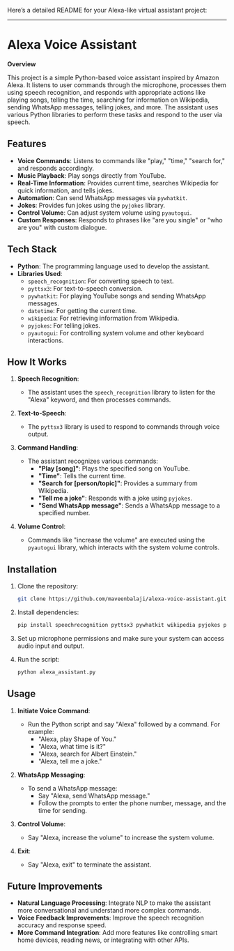 Here’s a detailed README for your Alexa-like virtual assistant project:

---

# Alexa Voice Assistant

**Overview**

This project is a simple Python-based voice assistant inspired by Amazon Alexa. It listens to user commands through the microphone, processes them using speech recognition, and responds with appropriate actions like playing songs, telling the time, searching for information on Wikipedia, sending WhatsApp messages, telling jokes, and more. The assistant uses various Python libraries to perform these tasks and respond to the user via speech.

## Features

- **Voice Commands**: Listens to commands like "play," "time," "search for," and responds accordingly.
- **Music Playback**: Play songs directly from YouTube.
- **Real-Time Information**: Provides current time, searches Wikipedia for quick information, and tells jokes.
- **Automation**: Can send WhatsApp messages via `pywhatkit`.
- **Jokes**: Provides fun jokes using the `pyjokes` library.
- **Control Volume**: Can adjust system volume using `pyautogui`.
- **Custom Responses**: Responds to phrases like "are you single" or "who are you" with custom dialogue.

## Tech Stack

- **Python**: The programming language used to develop the assistant.
- **Libraries Used**:
  - `speech_recognition`: For converting speech to text.
  - `pyttsx3`: For text-to-speech conversion.
  - `pywhatkit`: For playing YouTube songs and sending WhatsApp messages.
  - `datetime`: For getting the current time.
  - `wikipedia`: For retrieving information from Wikipedia.
  - `pyjokes`: For telling jokes.
  - `pyautogui`: For controlling system volume and other keyboard interactions.

## How It Works

1. **Speech Recognition**:
   - The assistant uses the `speech_recognition` library to listen for the "Alexa" keyword, and then processes commands.
   
2. **Text-to-Speech**:
   - The `pyttsx3` library is used to respond to commands through voice output.

3. **Command Handling**:
   - The assistant recognizes various commands:
     - **"Play [song]"**: Plays the specified song on YouTube.
     - **"Time"**: Tells the current time.
     - **"Search for [person/topic]"**: Provides a summary from Wikipedia.
     - **"Tell me a joke"**: Responds with a joke using `pyjokes`.
     - **"Send WhatsApp message"**: Sends a WhatsApp message to a specified number.

4. **Volume Control**:
   - Commands like "increase the volume" are executed using the `pyautogui` library, which interacts with the system volume controls.

## Installation

1. Clone the repository:
   ```bash
   git clone https://github.com/maveenbalaji/alexa-voice-assistant.git
   ```

2. Install dependencies:
   ```bash
   pip install speechrecognition pyttsx3 pywhatkit wikipedia pyjokes pyautogui
   ```

3. Set up microphone permissions and make sure your system can access audio input and output.

4. Run the script:
   ```bash
   python alexa_assistant.py
   ```

## Usage

1. **Initiate Voice Command**:
   - Run the Python script and say "Alexa" followed by a command. For example:
     - "Alexa, play Shape of You."
     - "Alexa, what time is it?"
     - "Alexa, search for Albert Einstein."
     - "Alexa, tell me a joke."

2. **WhatsApp Messaging**:
   - To send a WhatsApp message:
     - Say "Alexa, send WhatsApp message."
     - Follow the prompts to enter the phone number, message, and the time for sending.

3. **Control Volume**:
   - Say "Alexa, increase the volume" to increase the system volume.

4. **Exit**:
   - Say "Alexa, exit" to terminate the assistant.

## Future Improvements

- **Natural Language Processing**: Integrate NLP to make the assistant more conversational and understand more complex commands.
- **Voice Feedback Improvements**: Improve the speech recognition accuracy and response speed.
- **More Command Integration**: Add more features like controlling smart home devices, reading news, or integrating with other APIs.
